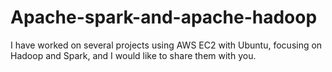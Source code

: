 # Apache-spark-and-apache-hadoop
I have worked on several projects using AWS EC2 with Ubuntu, focusing on Hadoop and Spark, and I would like to share them with you.
